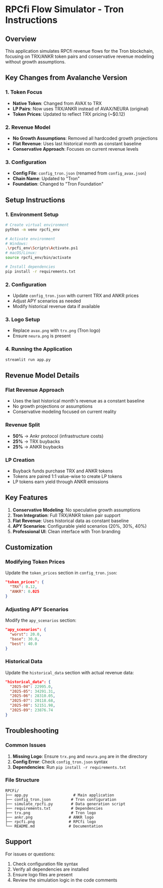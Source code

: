 # RPCfi Flow Simulator - Tron Instructions

## Overview

This application simulates RPCfi revenue flows for the Tron blockchain, focusing on TRX/ANKR token pairs and conservative revenue modeling without growth assumptions.

## Key Changes from Avalanche Version

### 1. Token Focus
- **Native Token**: Changed from AVAX to TRX
- **LP Pairs**: Now uses TRX/ANKR instead of AVAX/NEURA (original)
- **Token Prices**: Updated to reflect TRX pricing (~$0.12)

### 2. Revenue Model
- **No Growth Assumptions**: Removed all hardcoded growth projections
- **Flat Revenue**: Uses last historical month as constant baseline
- **Conservative Approach**: Focuses on current revenue levels

### 3. Configuration
- **Config File**: `config_tron.json` (renamed from `config_avax.json`)
- **Chain Name**: Updated to "Tron"
- **Foundation**: Changed to "Tron Foundation"

## Setup Instructions

### 1. Environment Setup
```bash
# Create virtual environment
python -m venv rpcfi_env

# Activate environment
# Windows:
.\rpcfi_env\Scripts\Activate.ps1
# macOS/Linux:
source rpcfi_env/bin/activate

# Install dependencies
pip install -r requirements.txt
```

### 2. Configuration
- Update `config_tron.json` with current TRX and ANKR prices
- Adjust APY scenarios as needed
- Modify historical revenue data if available

### 3. Logo Setup
- Replace `avax.png` with `trx.png` (Tron logo)
- Ensure `neura.png` is present

### 4. Running the Application
```bash
streamlit run app.py
```

## Revenue Model Details

### Flat Revenue Approach
- Uses the last historical month's revenue as a constant baseline
- No growth projections or assumptions
- Conservative modeling focused on current reality

### Revenue Split
- **50%** → Ankr protocol (infrastructure costs)
- **25%** → TRX buybacks
- **25%** → ANKR buybacks

### LP Creation
- Buyback funds purchase TRX and ANKR tokens
- Tokens are paired 1:1 value-wise to create LP tokens
- LP tokens earn yield through ANKR emissions

## Key Features

1. **Conservative Modeling**: No speculative growth assumptions
2. **Tron Integration**: Full TRX/ANKR token pair support
3. **Flat Revenue**: Uses historical data as constant baseline
4. **APY Scenarios**: Configurable yield scenarios (20%, 30%, 40%)
5. **Professional UI**: Clean interface with Tron branding

## Customization

### Modifying Token Prices
Update the `token_prices` section in `config_tron.json`:
```json
"token_prices": {
  "TRX": 0.12,
  "ANKR": 0.025
}
```

### Adjusting APY Scenarios
Modify the `apy_scenarios` section:
```json
"apy_scenarios": {
  "worst": 20.0,
  "base": 30.0,
  "best": 40.0
}
```

### Historical Data
Update the `historical_data` section with actual revenue data:
```json
"historical_data": {
  "2025-04": 22995.0,
  "2025-05": 34291.31,
  "2025-06": 28310.05,
  "2025-07": 20118.68,
  "2025-08": 52151.98,
  "2025-09": 23876.74
}
```

## Troubleshooting

### Common Issues
1. **Missing Logo**: Ensure `trx.png` and `neura.png` are in the directory
2. **Config Error**: Check `config_tron.json` syntax
3. **Dependencies**: Run `pip install -r requirements.txt`

### File Structure
```
RPCFi/
├── app.py                    # Main application
├── config_tron.json         # Tron configuration
├── simulate_rpcfi.py        # Data generation script
├── requirements.txt         # Dependencies
├── trx.png                  # Tron logo
├── ankr.png                # ANKR logo
├── rpcfi.png               # RPCfi logo
└── README.md               # Documentation
```

## Support

For issues or questions:
1. Check configuration file syntax
2. Verify all dependencies are installed
3. Ensure logo files are present
4. Review the simulation logic in the code comments
